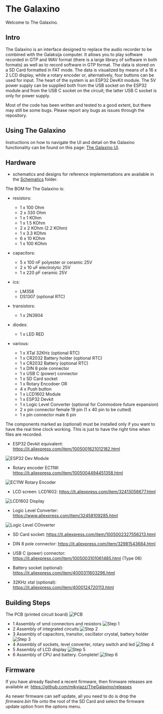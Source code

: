 # The Galaxino

Welcome to The Galaxino.  

## Intro

The Galaxino is an interface designed to replace the audio recorder to be combined with the Galaksija computer.
It allows you to play software recorded in GTP and WAV format (there is a large library of software in both formats) as well as to record software in GTP format.
The data is stored on a SD Card formatted in FAT mode.
The data is visualized by means of a 16 x 2 LCD display, while a rotary encoder or, alternatively, four buttons can be used for input.
The heart of the system is an ESP32 DevKit module.
The 5V power supply can be supplied both from the USB socket on the ESP32 module and from the USB C socket on the circuit; the latter USB C socket is only for power supply.

Most of the code has been written and tested to a good extent, but there may still be some bugs.
Please report any bugs as issues through the repository.

## Using The Galaxino

Instructions on how to navigate the UI and detail on the Galaxino functionality can be found on this page: [The Galaxino UI](docs/ui/Galaxino-UI.md).

## Hardware

- schematics and designs for reference implementations are available in the [Schematics](docs/schematics) folder.


The BOM for The Galaxino is:

- resistors:
    - 1 x 100 Ohm
    - 2 x 330 Ohm
    - 1 x 1 KOhm
    - 1 x 1.5 KOhm
    - 2 x 2 KOhm (2.2 KOhm)
    - 1 x 3.3 KOhm
    - 6 x 10 KOhm 
    - 1 x 100 KOhm 

- capacitors:
    - 5 x 100 nF polyester or ceramic 25V
    - 2 x 10 uF electrolytic 25V
    - 1 x 220 pF ceramic 25V

- ics:
    - LM358
    - DS1307 (optional RTC)

- transistors:
    - 1 x 2N3904

- diodes:
    - 1 x LED RED

- various:
    - 1 x XTal 32KHz (optional RTC)
    - 1 x CR2032 Battery holder (optional RTC)
    - 1 x CR2032 Battery (optional RTC)
    - 1 x DIN 8 pole connector
    - 1 x USB C (power) connector
    - 1 x SD Card socket
    - 1 x Rotary Encodoer
        OR
    - 4 x Push button
    - 1 x LCD1602 Module
    - 1 x ESP32 Devkit
    - 1 x Logic Level Converter (optional for Commodore future expansion)
    - 2 x pin connector female 19 pin (1 x 40 pin to be cutted)
    - 1 x pin connector male 6 pin

The components marked as (optional) must be installed only if you want to have the real time clock working. This is just to have the right time when files are recorded.

- ESP32 Devkit equivalent: https://it.aliexpress.com/item/1005001621012182.html

![ESP32 Dev Module](docs/img/ESP32_Dev_Module.png?raw=true "ESP32 Dev Module")

- Rotary encoder EC11W: https://it.aliexpress.com/item/1005004494451358.html

![EC11W Rotary Encoder](docs/img/rotary_encoder.jpg?raw=true "EC11W Rotary Encoder")

- LCD screen: LCD1602: https://it.aliexpress.com/item/32413056677.html

![LCD1602 Display](docs/img/LCD1602.png?raw=true "LCD1602 Display")

- Logic Level Converter: https://www.aliexpress.com/item/32458109285.html

![Logic Level COnverter](docs/img/level_converter.png?raw=true "Logic Level Converter")

- SD Card socket: https://it.aliexpress.com/item/1005002327556213.html

- DIN 8 pole connector: https://it.aliexpress.com/item/32981543684.html

- USB C (power) connector: https://it.aliexpress.com/item/1005003101061485.html (Type 06)

- Battery socket (optional): https://it.aliexpress.com/item/4000311603296.html

- 32KHz xtal (optional): https://it.aliexpress.com/item/4000124720113.html


## Building Steps

The PCB (printed circuit board)
![PCB](docs/schematics/2D_PCB_TOP.png?raw=true "PCB")

- 1 Assembly of smd connectors and resistors
![Step 1](docs/img/build_1.jpeg?raw=true "Step 1")
- 2 Assembly of integrated circuits
![Step 2](docs/img/build_2.jpeg?raw=true "Step 2")
- 3 Assembly of capacitors, transitor, oscillator crystal, battery holder
![Step 3](docs/img/build_3.jpeg?raw=true "Step 3")
- 4 Assembly of sockets, level converter, rotary switch and led
![Step 4](docs/img/build_4.jpeg?raw=true "Step 4")
- 5 Assembly of LCD display
![Step 5](docs/img/build_5.jpeg?raw=true "Step 5")
- 6 Assembly of CPU and battery. Complete!
![Step 6](docs/img/build_6.jpg?raw=true "Step 6")


## Firmware

If you have already flashed a recent firmware, then firmware releases are available at: https://github.com/mikyjazz/TheGalaxino/releases

As newer firmware can self update, all you need to do is drop the *firmware.bin* file onto the root of the SD Card and select the firmware update option from the options menu.
